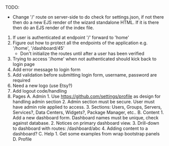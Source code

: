 TODO:
- Change '/' route on server-side to do check for settings.json, if not there then
  do a new EJS render of the wizard standalone HTML. If it is there then do an EJS
  render of the index file.


1. If user is authenticated at endpoint '/' forward to 'home'
2. Figure out how to protect all the endpoints of the application e.g. '/home', '/dashboard/45'
	* Don't initialize the routes until after a user has been verified
3. Trying to access '/home' when not authenticated should kick back to login page
4. Add error message to login form
5. Add validation before submitting login form, username, password are required
6. Need a new logo (use Etsy?)
7. Add logout code/handling
8. Pages
	A. Admin
		1. Use https://github.com/settings/profile as design for handling admin section
		2. Admin section must be secure. User must have admin role applied to access.
		3. Sections: Users, Groups, Servers, Services?, Data Centers, Widgets?, Package Manager, etc..
	B. Content
		1. Add a new dashboard form. Dashboard names must be unique, check against database.
		2. Notices on primary dashboard view.
		3. Drill-down to dashboard with routes: /dashboard/abc
		4. Adding content to a dashboard?
	C. Help
		1. Get some examples from wrap bootstrap panels
	D. Profile
